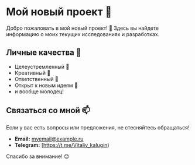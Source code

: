 # Мой новый проект 🚀

Добро пожаловать в мой новый проект! 🎉 Здесь вы найдете информацию о моих текущих исследованиях и разработках.

## Личные качества 🌟

- Целеустремленный 💪
- Креативный 🎨
- Ответственный 📅
- Открыт к новым идеям 🌱
- и вообще молодец! 

## Связаться со мной 📫

Если у вас есть вопросы или предложения, не стесняйтесь обращаться!

- **Email:** myemail@example.ru
- **Telegram:** [https://t.me/Vitaliy_kalugin)

Спасибо за внимание! 😊
